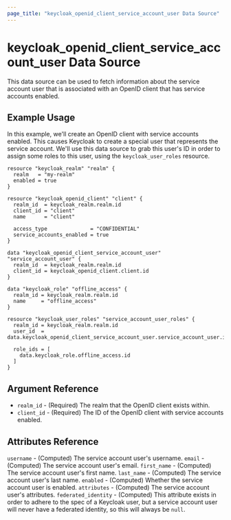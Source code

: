 ```yaml
---
page_title: "keycloak_openid_client_service_account_user Data Source"
---
```


# keycloak\_openid\_client\_service\_account\_user Data Source

This data source can be used to fetch information about the service account user that is associated with an OpenID client
that has service accounts enabled.

## Example Usage

In this example, we'll create an OpenID client with service accounts enabled. This causes Keycloak to create a special user
that represents the service account. We'll use this data source to grab this user's ID in order to assign some roles to this
user, using the `keycloak_user_roles` resource.

```hcl
resource "keycloak_realm" "realm" {
  realm   = "my-realm"
  enabled = true
}

resource "keycloak_openid_client" "client" {
  realm_id  = keycloak_realm.realm.id
  client_id = "client"
  name      = "client"

  access_type              = "CONFIDENTIAL"
  service_accounts_enabled = true
}

data "keycloak_openid_client_service_account_user" "service_account_user" {
  realm_id  = keycloak_realm.realm.id
  client_id = keycloak_openid_client.client.id
}

data "keycloak_role" "offline_access" {
  realm_id = keycloak_realm.realm.id
  name     = "offline_access"
}

resource "keycloak_user_roles" "service_account_user_roles" {
  realm_id = keycloak_realm.realm.id
  user_id  = data.keycloak_openid_client_service_account_user.service_account_user.id

  role_ids = [
    data.keycloak_role.offline_access.id
  ]
}
```

## Argument Reference

- `realm_id` - (Required) The realm that the OpenID client exists within.
- `client_id` - (Required) The ID of the OpenID client with service accounts enabled.

## Attributes Reference

`username` - (Computed) The service account user's username.
`email` - (Computed) The service account user's email.
`first_name` - (Computed) The service account user's first name.
`last_name` - (Computed) The service account user's last name.
`enabled` - (Computed) Whether the service account user is enabled.
`attributes` - (Computed) The service account user's attributes.
`federated_identity` - (Computed) This attribute exists in order to adhere to the spec of a Keycloak user, but a service account user will never have a federated identity, so this will always be `null`.
